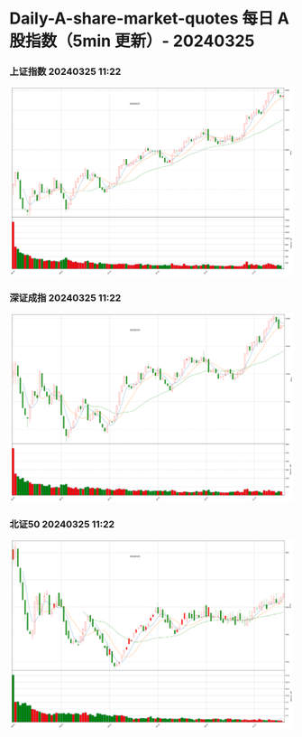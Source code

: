 
# Daily-A-share-market-quotes 每日 A 股指数（5min 更新）- 20240325

### 上证指数 20240325 11:22
![](./fig/2024/3/20240325-sh000001.png)

### 深证成指 20240325 11:22
![](./fig/2024/3/20240325-sz399001.png)

### 北证50 20240325 11:22
![](./fig/2024/3/20240325-bj899050.png)

